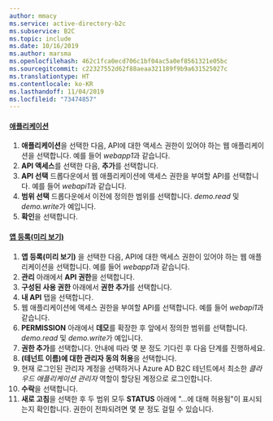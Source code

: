 ```yaml
---
author: mmacy
ms.service: active-directory-b2c
ms.subservice: B2C
ms.topic: include
ms.date: 10/16/2019
ms.author: marsma
ms.openlocfilehash: 462c1fca0ecd706c1bf04ac5a0ef8561321e05bc
ms.sourcegitcommit: c22327552d62f88aeaa321189f9b9a631525027c
ms.translationtype: HT
ms.contentlocale: ko-KR
ms.lasthandoff: 11/04/2019
ms.locfileid: "73474857"
---
```

#### <a name="applicationstabapplications"></a>[애플리케이션](#tab/applications/)

1. **애플리케이션**을 선택한 다음, API에 대한 액세스 권한이 있어야 하는 웹 애플리케이션을 선택합니다. 예를 들어 *webapp1*과 같습니다.
1. **API 액세스**를 선택한 다음, **추가**를 선택합니다.
1. **API 선택** 드롭다운에서 웹 애플리케이션에 액세스 권한을 부여할 API를 선택합니다. 예를 들어 *webapi1*과 같습니다.
1. **범위 선택** 드롭다운에서 이전에 정의한 범위를 선택합니다. *demo.read* 및 *demo.write*가 예입니다.
1. **확인**을 선택합니다.

#### <a name="app-registrations-previewtabapp-reg-preview"></a>[앱 등록(미리 보기)](#tab/app-reg-preview/)

1. **앱 등록(미리 보기)** 을 선택한 다음, API에 대한 액세스 권한이 있어야 하는 웹 애플리케이션을 선택합니다. 예를 들어 *webapp1*과 같습니다.
1. **관리** 아래에서 **API 권한**을 선택합니다.
1. **구성된 사용 권한** 아래에서 **권한 추가**를 선택합니다.
1. **내 API** 탭을 선택합니다.
1. 웹 애플리케이션에 액세스 권한을 부여할 API를 선택합니다. 예를 들어 *webapi1*과 같습니다.
1. **PERMISSION** 아래에서 **데모**를 확장한 후 앞에서 정의한 범위를 선택합니다. *demo.read* 및 *demo.write*가 예입니다.
1. **권한 추가**를 선택합니다. 안내에 따라 몇 분 정도 기다린 후 다음 단계를 진행하세요.
1. **(테넌트 이름)에 대한 관리자 동의 허용**을 선택합니다.
1. 현재 로그인된 관리자 계정을 선택하거나 Azure AD B2C 테넌트에서 최소한 *클라우드 애플리케이션 관리자* 역할이 할당된 계정으로 로그인합니다.
1. **수락**을 선택합니다.
1. **새로 고침**을 선택한 후 두 범위 모두 **STATUS** 아래에 "...에 대해 허용됨"이 표시되는지 확인합니다. 권한이 전파되려면 몇 분 정도 걸릴 수 있습니다.